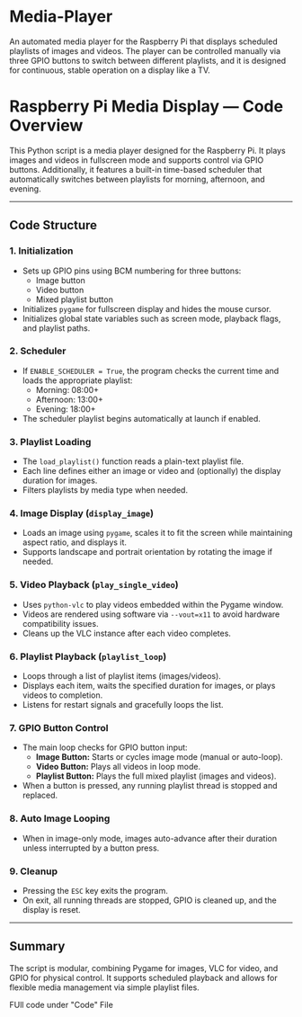 # Media-Player
An automated media player for the Raspberry Pi that displays scheduled playlists of images and videos. The player can be controlled manually via three GPIO buttons to switch between different playlists, and it is designed for continuous, stable operation on a display like a TV.


# Raspberry Pi Media Display — Code Overview

This Python script is a media player designed for the Raspberry Pi. It plays images and videos in fullscreen mode and supports control via GPIO buttons. Additionally, it features a built-in time-based scheduler that automatically switches between playlists for morning, afternoon, and evening.

---

## Code Structure

### 1. Initialization
- Sets up GPIO pins using BCM numbering for three buttons:
  - Image button
  - Video button
  - Mixed playlist button
- Initializes `pygame` for fullscreen display and hides the mouse cursor.
- Initializes global state variables such as screen mode, playback flags, and playlist paths.

### 2. Scheduler
- If `ENABLE_SCHEDULER = True`, the program checks the current time and loads the appropriate playlist:
  - Morning: 08:00+
  - Afternoon: 13:00+
  - Evening: 18:00+
- The scheduler playlist begins automatically at launch if enabled.

### 3. Playlist Loading
- The `load_playlist()` function reads a plain-text playlist file.
- Each line defines either an image or video and (optionally) the display duration for images.
- Filters playlists by media type when needed.

### 4. Image Display (`display_image`)
- Loads an image using `pygame`, scales it to fit the screen while maintaining aspect ratio, and displays it.
- Supports landscape and portrait orientation by rotating the image if needed.

### 5. Video Playback (`play_single_video`)
- Uses `python-vlc` to play videos embedded within the Pygame window.
- Videos are rendered using software via `--vout=x11` to avoid hardware compatibility issues.
- Cleans up the VLC instance after each video completes.

### 6. Playlist Playback (`playlist_loop`)
- Loops through a list of playlist items (images/videos).
- Displays each item, waits the specified duration for images, or plays videos to completion.
- Listens for restart signals and gracefully loops the list.

### 7. GPIO Button Control
- The main loop checks for GPIO button input:
  - **Image Button:** Starts or cycles image mode (manual or auto-loop).
  - **Video Button:** Plays all videos in loop mode.
  - **Playlist Button:** Plays the full mixed playlist (images and videos).
- When a button is pressed, any running playlist thread is stopped and replaced.

### 8. Auto Image Looping
- When in image-only mode, images auto-advance after their duration unless interrupted by a button press.

### 9. Cleanup
- Pressing the `ESC` key exits the program.
- On exit, all running threads are stopped, GPIO is cleaned up, and the display is reset.

---

## Summary

The script is modular, combining Pygame for images, VLC for video, and GPIO for physical control. It supports scheduled playback and allows for flexible media management via simple playlist files.


FUll code under "Code" File
